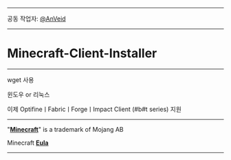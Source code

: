 ***

공동 작업자: [@AnVeid](https://github.com/AnVeid)

___

# Minecraft-Client-Installer

---

wget 사용

윈도우 or 리눅스

이제 OptifineㅣFabricㅣForgeㅣImpact Client (#b#t series)
지원

---

"[**Minecraft**](https://www.minecraft.net)" is a trademark of Mojang AB

Minecraft [**Eula**](https://account.mojang.com/documents/minecraft_eula)

___
